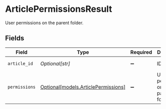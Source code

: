 # ArticlePermissionsResult

User permissions on the parent folder.


## Fields

| Field                                                                  | Type                                                                   | Required                                                               | Description                                                            | Example                                                                |
| ---------------------------------------------------------------------- | ---------------------------------------------------------------------- | ---------------------------------------------------------------------- | ---------------------------------------------------------------------- | ---------------------------------------------------------------------- |
| `article_id`                                                           | *Optional[str]*                                                        | :heavy_minus_sign:                                                     | ID of Article                                                          | EGSP-2433                                                              |
| `permissions`                                                          | [Optional[models.ArticlePermissions]](../models/articlepermissions.md) | :heavy_minus_sign:                                                     | User permissions on the parent folder.                                 |                                                                        |
